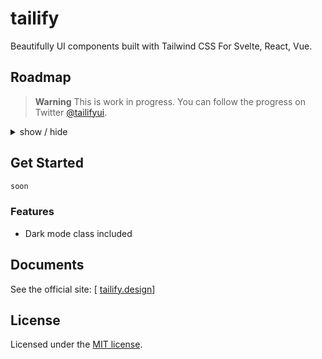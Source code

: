 # tailify
Beautifully UI components built with Tailwind CSS For Svelte, React, Vue.



## Roadmap

> **Warning**
> This is work in progress. You can follow the progress on Twitter [@tailifyui](https://twitter.com/tailifyui).

<details>
<summary>
  show / hide
</summary>

- Actions
  - [ ] Alert Dialog
  - [ ] Button
  - [ ] Context Menu
  - [ ] Dialog Modal
  - [ ] Dropdown Menu
  - [ ] Popover

- Data display
  - [ ] Accordion
  - [ ] Avatar
  - [ ] Badge
  - [ ] Code
  - [ ] Collapsible
  - [ ] Hover Card
  - [ ] Progress

- Data input
  - [ ] Checkbox
  - [ ] Input
  - [ ] Radio
  - [ ] Select
  - [ ] Slider
  - [ ] Switch
  - [ ] Textarea
  - [ ] Toast
  - [ ] Upload
  
- Layout
  - [ ] Aspect Ratio

- Navigation
  - [ ] Breadcrumbs
  - [ ] Pagination
  - [ ] Steps
  - [ ] Tab

- Mockup
  - [ ] Browser
  - [ ] Code


</details>


## Get Started

```bash
soon
```

### Features

- Dark mode class included

##  Documents

See the official site: [ [tailify.design](https://tailify.design/)]

## License

Licensed under the [MIT license](https://github.com/TailifyUI/tailify/blob/main/LICENSE.md).
